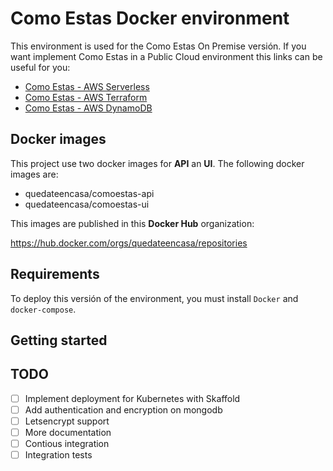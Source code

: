 # Como Estas Docker environment

This environment is used for the Como Estas On Premise versión. If you want implement Como Estas in a Public Cloud environment this links can be useful for you:

- [Como Estas - AWS Serverless](https://github.com/quedate-en-casa/comoestas-serverless)
- [Como Estas - AWS Terraform](https://github.com/quedate-en-casa/comoestas-serverless)
- [Como Estas - AWS DynamoDB](https://github.com/quedate-en-casa/comoestas-serverless)

## Docker images

This project use two docker images for **API** an **UI**.
The following docker images are:

- quedateencasa/comoestas-api
- quedateencasa/comoestas-ui

This images are published in this **Docker Hub** organization:

https://hub.docker.com/orgs/quedateencasa/repositories


## Requirements

To deploy this versión of the environment, you must install `Docker` and `docker-compose`.

## Getting started

## TODO

- [ ] Implement deployment for Kubernetes with Skaffold
- [ ] Add authentication and encryption on mongodb
- [ ] Letsencrypt support
- [ ] More documentation
- [ ] Contious integration
- [ ] Integration tests